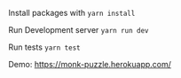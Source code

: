 Install packages with 
`yarn install`

Run Development server
`yarn run dev`

Run tests
`yarn test`

Demo: https://monk-puzzle.herokuapp.com/
